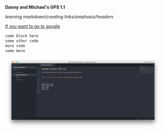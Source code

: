 
**Danny and Michael's GPS 1.1**

*learning markdown/creating links/emphasis/headers*


[If you want to go to google](http://www.google.com)


```
code block here
some other code
more code
some more
```


![Pic of screenshot](Michael-and-Danny's-exercise.png) 